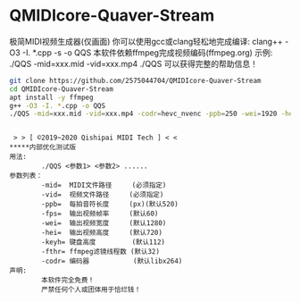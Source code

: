 # QMIDIcore-Quaver-Stream
极简MIDI视频生成器(仅画面)
你可以使用gcc或clang轻松地完成编译:
clang++ -O3 -I. *.cpp -s -o QQS
本软件依赖ffmpeg完成视频编码(ffmpeg.org)
示例: ./QQS -mid=xxx.mid -vid=xxx.mp4
./QQS 可以获得完整的帮助信息！

```bash
git clone https://github.com/2575044704/QMIDIcore-Quaver-Stream
cd QMIDIcore-Quaver-Stream
apt install -y ffmpeg
g++ -O3 -I. *.cpp -o QQS
./QQS -mid=xxx.mid -vid=xxx.mp4 -codr=hevc_nvenc -ppb=250 -wei=1920 -hei=1080 #推荐
```
```

 > > [ ©2019~2020 Qishipai MIDI Tech ] < <
*****内部优化测试版
用法:
        ./QQS <参数1> <参数2> ......
参数列表：
        -mid=  MIDI文件路径     (必须指定)
        -vid=  视频文件路径     (必须指定)
        -ppb=  每拍音符长度     (px)(默认520)
        -fps=  输出视频帧率     (默认60)
        -wei=  输出视频宽度     (默认1280)
        -hei=  输出视频高度     (默认720)
        -keyh= 键盘高度         (默认112)
        -fthr= ffmpeg滤镜线程数 (默认32)
        -codr= 编码器           (默认libx264)
声明:
        本软件完全免费！
        严禁任何个人或团体用于恰烂钱！

```
